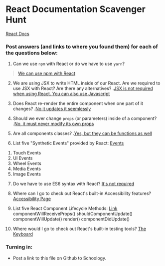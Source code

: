 # React Documentation Scavenger Hunt

[React Docs](https://facebook.github.io/react/docs/hello-world.html)

### Post answers (and links to where you found them) for each of the questions below:

1. Can we use `npm` with React or do we have to use `yarn`?
>[We can use npm with React](https://reactjs.org/docs/installation.html#installing-react)

2. We are using JSX to write HTML inside of our React. Are we required to use JSX with React? Are there any alternatives?
.[JSX is not required when using React. You can also use Javascript](https://reactjs.org/docs/react-without-jsx)

3. Does React re-render the entire component when one part of it changes?
.[No it updates it seemlessly](https://reactjs.org/docs/components-and-props.html)

4. Should we ever change `props` (or parameters) inside of a component? 
.[No, it must never modify its own props](https://reactjs.org/docs/components-and-props.html#props-are-read-only)

5. Are all components classes? 
.[Yes, but they can be functions as well](https://reactjs.org/docs/components-and-props.html#functional-and-class-components)

6. List five "Synthetic Events" provided by React:
[Events](https://reactjs.org/docs/events.html)
1) Touch Events
2) UI Events
3) Wheel Events
4) Media Events
5) Image Events

7. Do we have to use ES6 syntax with React?
[It's not required](https://reactjs.org/docs/react-without-es6.html)

8. Where can I go to check out React's built-in Accessibility features?
[Accessibility Page](https://reactjs.org/docs/accessibility.html)

9. List five React Component Lifecycle Methods:
[Link](https://reactjs.org/docs/react-component.html#the-component-lifecycle)
componentWillReceiveProps()
shouldComponentUpdate()
componentWillUpdate()
render()
componentDidUpdate()

10. Where would I go to check out React's built-in testing tools?
[The Keyboard](https://reactjs.org/docs/accessibility.html#the-keyboard)

### Turning in:

* Post a link to this file on Github to Schoology.
